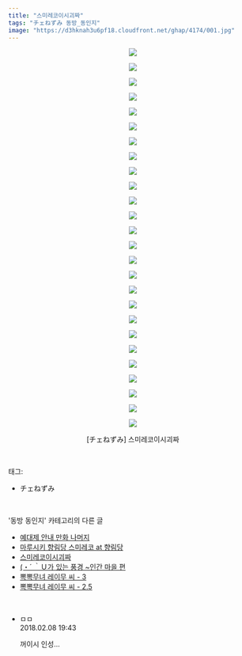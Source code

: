 ```yaml
---
title: "스미레코이시괴짜"
tags: "チェねずみ 동방_동인지"
image: "https://d3hknah3u6pf18.cloudfront.net/ghap/4174/001.jpg"
---
```

<div class="article">
<p style="text-align: center; clear: none; float: none;"><img src="{{ site.imgserver4 }}/ghap/4174/001.jpg"/></p>
<p style="text-align: center; clear: none; float: none;"><img src="{{ site.imgserver4 }}/ghap/4174/002.jpg"/></p>
<p style="text-align: center; clear: none; float: none;"><img src="{{ site.imgserver4 }}/ghap/4174/003.jpg"/></p>
<p style="text-align: center; clear: none; float: none;"><img src="{{ site.imgserver4 }}/ghap/4174/004.jpg"/></p>
<p style="text-align: center; clear: none; float: none;"><img src="{{ site.imgserver4 }}/ghap/4174/005.jpg"/></p>
<p style="text-align: center; clear: none; float: none;"><img src="{{ site.imgserver4 }}/ghap/4174/006.jpg"/></p>
<p style="text-align: center; clear: none; float: none;"><img src="{{ site.imgserver4 }}/ghap/4174/007.jpg"/></p>
<p style="text-align: center; clear: none; float: none;"><img src="{{ site.imgserver4 }}/ghap/4174/008.jpg"/></p>
<p style="text-align: center; clear: none; float: none;"><img src="{{ site.imgserver4 }}/ghap/4174/009.jpg"/></p>
<p style="text-align: center; clear: none; float: none;"><img src="{{ site.imgserver4 }}/ghap/4174/010.jpg"/></p>
<p style="text-align: center; clear: none; float: none;"><img src="{{ site.imgserver4 }}/ghap/4174/011.jpg"/></p>
<p style="text-align: center; clear: none; float: none;"><img src="{{ site.imgserver4 }}/ghap/4174/012.jpg"/></p>
<p style="text-align: center; clear: none; float: none;"><img src="{{ site.imgserver4 }}/ghap/4174/013.jpg"/></p>
<p style="text-align: center; clear: none; float: none;"><img src="{{ site.imgserver4 }}/ghap/4174/014.jpg"/></p>
<p style="text-align: center; clear: none; float: none;"><img src="{{ site.imgserver4 }}/ghap/4174/015.jpg"/></p>
<p style="text-align: center; clear: none; float: none;"><img src="{{ site.imgserver4 }}/ghap/4174/016.jpg"/></p>
<p style="text-align: center; clear: none; float: none;"><img src="{{ site.imgserver4 }}/ghap/4174/017.jpg"/></p>
<p style="text-align: center; clear: none; float: none;"><img src="{{ site.imgserver4 }}/ghap/4174/018.jpg"/></p>
<p style="text-align: center; clear: none; float: none;"><img src="{{ site.imgserver4 }}/ghap/4174/019.jpg"/></p>
<p style="text-align: center; clear: none; float: none;"><img src="{{ site.imgserver4 }}/ghap/4174/020.jpg"/></p>
<p style="text-align: center; clear: none; float: none;"><img src="{{ site.imgserver4 }}/ghap/4174/021.jpg"/></p>
<p style="text-align: center; clear: none; float: none;"><img src="{{ site.imgserver4 }}/ghap/4174/022.jpg"/></p>
<p style="text-align: center; clear: none; float: none;"><img src="{{ site.imgserver4 }}/ghap/4174/023.jpg"/></p>
<p style="text-align: center; clear: none; float: none;"><img src="{{ site.imgserver4 }}/ghap/4174/024.jpg"/></p>
<p style="text-align: center; clear: none; float: none;"><img src="{{ site.imgserver4 }}/ghap/4174/025.jpg"/></p>
<p style="text-align: center; clear: none; float: none;"><img src="{{ site.imgserver4 }}/ghap/4174/026.jpg"/></p>
<p style="text-align: center; clear: none; float: none;">[チェねずみ] 스미레코이시괴짜</p>
</div><br/>
<div class="tagTrail">
<p>태그: </p>
<ul>
<li>チェねずみ</li>
</ul>
</div><br/>
<div class="another">
<p>'동방 동인지' 카테고리의 다른 글</p>
<ul>
<li><a href="/ghap_4177">예대제 안내 만화 나머지</a></li>
<li><a href="/ghap_4175">마루시키 향림당 스미레코 at 향림당</a></li>
<li><a href="/ghap_4174">스미레코이시괴짜</a></li>
<li><a href="/ghap_4173">(・´ ｀Ｕ가 있는 풍경 ~인간 마을 편</a></li>
<li><a href="/ghap_4172">뽁뽁무녀 레이무 씨 - 3</a></li>
<li><a href="/ghap_4171">뽁뽁무녀 레이무 씨 - 2.5</a></li>
</ul>
</div><br/>
<div class="cb_module cb_fluid">
<div class="cb_wrt cb_profile">
<div class="comment">
<ul>
<li class="cb_thumb_off" id="comment15195333">
<div class="cb_comment_area">
<div class="cb_info_area">
<div class="cb_section">
<span class="cb_nick_name">ㅁㅁ</span>
</div>
<div class="cb_section">
<span class="cb_date">2018.02.08 19:43 </span>
</div>
</div>
<div class="cb_dsc_comment">
<p class="cb_dsc">
											꺼이시 인성...
										</p>
</div>
</div></li>
</ul>
</div>
</div><!-- commentList close -->
</div><br/>
